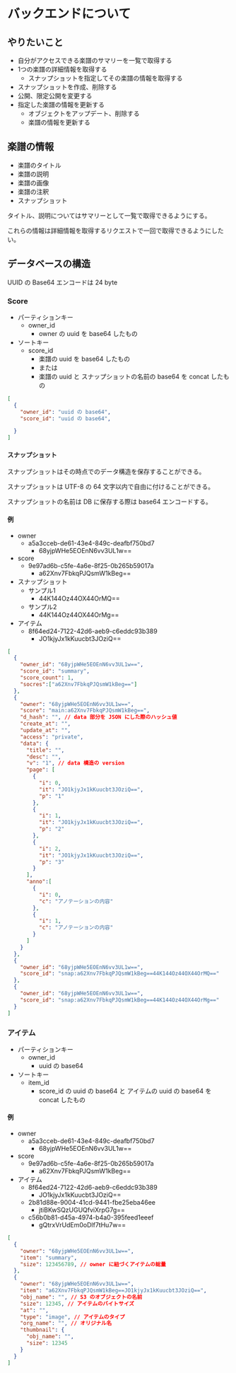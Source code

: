 # バックエンドについて

## やりたいこと

- 自分がアクセスできる楽譜のサマリーを一覧で取得する
- 1つの楽譜の詳細情報を取得する
  - スナップショットを指定してその楽譜の情報を取得する
- スナップショットを作成、削除する
- 公開、限定公開を変更する
- 指定した楽譜の情報を更新する
  - オブジェクトをアップデート、削除する
  - 楽譜の情報を更新する

## 楽譜の情報

- 楽譜のタイトル
- 楽譜の説明
- 楽譜の画像
- 楽譜の注釈
- スナップショット

タイトル、説明についてはサマリーとして一覧で取得できるようにする。

これらの情報は詳細情報を取得するリクエストで一回で取得できるようにしたい。

## データベースの構造

UUID の Base64 エンコードは 24 byte

### Score

- パーティションキー
  - owner_id
    - owner の uuid を base64 したもの
- ソートキー
  - score_id
    - 楽譜の uuid を base64 したもの
    - または
    - 楽譜の uuid と スナップショットの名前の base64 を concat したもの


```json
[
  {
    "owner_id": "uuid の base64",
    "score_id": "uuid の base64",

  }
]

```

#### スナップショット

スナップショットはその時点でのデータ構造を保存することができる。

スナップショットは UTF-8 の 64 文字以内で自由に付けることができる。

スナップショットの名前は DB に保存する際は base64 エンコードする。

#### 例

- owner
  - a5a3cceb-de61-43e4-849c-deafbf750bd7
    - 68yjpWHe5EOEnN6vv3UL1w==
- score
  - 9e97ad6b-c5fe-4a6e-8f25-0b265b59017a
    - a62Xnv7FbkqPJQsmW1kBeg==
- スナップショット
  - サンプル1
    - 44K144Oz44OX44OrMQ==
  - サンプル2
    - 44K144Oz44OX44OrMg==
- アイテム
  - 8f64ed24-7122-42d6-aeb9-c6eddc93b389
    - JO1kjyJx1kKuucbt3JOziQ==


```json
[
  {
    "owner_id": "68yjpWHe5EOEnN6vv3UL1w==",
    "score_id": "summary",
    "score_count": 1,
    "socres":["a62Xnv7FbkqPJQsmW1kBeg=="]
  },
  {
    "owner": "68yjpWHe5EOEnN6vv3UL1w==",
    "score": "main:a62Xnv7FbkqPJQsmW1kBeg==",
    "d_hash": "", // data 部分を JSON にした際のハッシュ値
    "create_at": "",
    "update_at": "",
    "access": "private",
    "data": {
      "title": "",
      "desc": "",
      "v": "1", // data 構造の version
      "page": [
        {
          "i": 0,
          "it": "JO1kjyJx1kKuucbt3JOziQ==",
          "p": "1"
        },
        {
          "i": 1,
          "it": "JO1kjyJx1kKuucbt3JOziQ==",
          "p": "2"
        },
        {
          "i": 2,
          "it": "JO1kjyJx1kKuucbt3JOziQ==",
          "p": "3"
        }
      ],
      "anno":[
        {
          "i": 0,
          "c": "アノテーションの内容"
        },
        {
          "i": 1,
          "c": "アノテーションの内容"
        }
      ]
    }
  },
  {
    "owner_id": "68yjpWHe5EOEnN6vv3UL1w==",
    "score_id": "snap:a62Xnv7FbkqPJQsmW1kBeg==44K144Oz44OX44OrMQ=="
  },
  {
    "owner_id": "68yjpWHe5EOEnN6vv3UL1w==",
    "score_id": "snap:a62Xnv7FbkqPJQsmW1kBeg==44K144Oz44OX44OrMg=="
  }
]
```

### アイテム

- パーティションキー
  - owner_id
    - uuid の base64
- ソートキー
  - item_id
    - score_id の uuid の base64 と アイテムの uuid の base64 を concat したもの

#### 例

- owner
  - a5a3cceb-de61-43e4-849c-deafbf750bd7
    - 68yjpWHe5EOEnN6vv3UL1w==
- score
  - 9e97ad6b-c5fe-4a6e-8f25-0b265b59017a
    - a62Xnv7FbkqPJQsmW1kBeg==
- アイテム
  - 8f64ed24-7122-42d6-aeb9-c6eddc93b389
    - JO1kjyJx1kKuucbt3JOziQ==
  - 2b81d88e-9004-41cd-9441-fbe25eba46ee
    - jtiBKwSQzUGUQfviXrpG7g==
  - c56b0b81-d45a-4974-b4a0-395feed1eeef
    - gQtrxVrUdEm0oDlf7tHu7w==

```json
[
  {
    "owner": "68yjpWHe5EOEnN6vv3UL1w==",
    "item": "summary",
    "size": 123456789, // owner に紐づくアイテムの総量
  },
  {
    "owner": "68yjpWHe5EOEnN6vv3UL1w==",
    "item": "a62Xnv7FbkqPJQsmW1kBeg==JO1kjyJx1kKuucbt3JOziQ==",
    "obj_name": "", // S3 のオブジェクトの名前
    "size": 12345, // アイテムのバイトサイズ
    "at": "",
    "type": "image", // アイテムのタイプ
    "org_name": "", // オリジナル名
    "thumbnail": {
      "obj_name": "",
      "size": 12345
    }
  }
]
```
